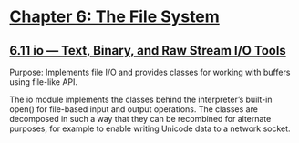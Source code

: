 # [Chapter 6: The File System](https://pymotw.com/3/file_access.html)

## [6.11 io — Text, Binary, and Raw Stream I/O Tools](https://pymotw.com/3/io/index.html)

Purpose:	Implements file I/O and provides classes for working with buffers using file-like API.

The io module implements the classes behind the interpreter’s built-in open() for file-based input and output operations. The classes are decomposed in such a way that they can be recombined for alternate purposes, for example to enable writing Unicode data to a network socket.